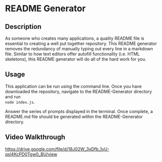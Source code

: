 # README Generator

## Description

As someone who creates many applications, a quality README file is essential to creating a well put together repository.
This README generator removes the redundancy of manually typing out every line in a markdown file.
Similar to how text editors offer autofill functionality (i.e. HTML skeletons), this README generator will do all of the hard work for you.

## Usage

This application can be run using the command line. Once you have downloaded the repository, navigate to the README-Generator directory and run  
```node index.js```.  

Answer the series of prompts displayed in the terminal. Once complete, a README.md file should be generated within the README-Generator directory.

## Video Walkthrough

https://drive.google.com/file/d/18J02W_3xDfb_1yU-qsl4KcPD0Tgw0_BU/view

